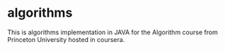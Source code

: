 # algorithms

This is algorithms implementation in JAVA for the Algorithm course from Princeton University hosted in coursera. 
